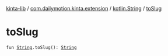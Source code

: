 [kinta-lib](../../index.md) / [com.dailymotion.kinta.extension](../index.md) / [kotlin.String](index.md) / [toSlug](./to-slug.md)

# toSlug

`fun `[`String`](https://kotlinlang.org/api/latest/jvm/stdlib/kotlin/-string/index.html)`.toSlug(): `[`String`](https://kotlinlang.org/api/latest/jvm/stdlib/kotlin/-string/index.html)